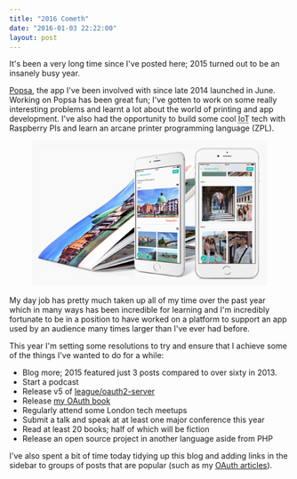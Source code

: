 ```yaml
---
title: "2016 Cometh"
date: "2016-01-03 22:22:00"
layout: post
---
```


It's been a very long time since I've posted here; 2015 turned out to be an insanely busy year.

[Popsa](http://popsa.co/), the app I've been involved with since late 2014 launched in June. Working on Popsa has been great fun; I've gotten to work on some really interesting problems and learnt a lot about the world of printing and app development. I've also had the opportunity to build some cool <abbr title="Internet of Things">IoT</abbr> tech with Raspberry PIs and learn an arcane printer programming language (ZPL).


<figure>
<img src="/images/snapcam.jpg" title="Popsa iOS Preview">
</figure>


My day job has pretty much taken up all of my time over the past year which in many ways has been incredible for learning and I'm incredibly fortunate to be in a position to have worked on a platform to support an app used by an audience many times larger than I've ever had before. 

This year I'm setting some resolutions to try and ensure that I achieve some of the things I've wanted to do for a while:

* Blog more; 2015 featured just 3 posts compared to over sixty in 2013.
* Start a podcast
* Release v5 of [league/oauth2-server](https://github.com/thephpleague/oauth2-server)
* Release [my OAuth book](https://leanpub.com/oauthello-a-book-about-oauth/)
* Regularly attend some London tech meetups
* Submit a talk and speak at at least one major conference this year
* Read at least 20 books; half of which will be fiction
* Release an open source project in another language aside from PHP

I've also spent a bit of time today tidying up this blog and adding links in the sidebar to groups of posts that are popular (such as my [OAuth articles](/tag/oauth)).

